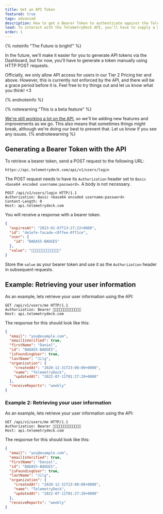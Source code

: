```yaml
---
title: Get an API Token
featured: true
tags: advanced
description: How to get a Bearer Token to authenticate against the TelemetryDeck API
lead: To interact with the TelemetryDeck API, you'll have to supply a 🐻 bearer token with each request that authenticates you with the API servers. Treat the bearer token as a secret, and store it as safely as a password.
order: 1
---
```


{% noteinfo "The Future is bright!" %}

In the future, we'll make it easier for you to generate API tokens via the Dashboard, but for now, you'll have to generate a token manually using HTTP POST requests.

Officially, we only allow API access for users in our Tier 2 Pricing tier and above. However, this is currently not enforced by the API, and there will be a grace period before it is. Feel free to try things out and let us know what you think! <3

{% endnoteinfo %}

{% notewarning "This is a beta feature" %}

[We're still working a lot on the API](https://api.telemetrydeck.com), so we'll be adding new features and improvements as we go. This also means that sometimes things might break, although we're doing our best to prevent that. Let us know if you see any issues.
{% endnotewarning %}

## Generating a Bearer Token with the API

To retrieve a bearer token, send a POST request to the following URL:

`https://api.telemetrydeck.com/api/v1/users/login`

The POST request needs to have its `Authorization` header set to `Basic <base64 encoded username:password>`. A body is not necessary.

```text
POST /api/v1/users/login HTTP/1.1
Authorization: Basic <base64 encoded username:password>
Content-Length: 0
Host: api.telemetrydeck.com
```

You will receive a response with a bearer token.

```json
{
  "expiresAt": "2023-01-07T13:27:22+0000",
  "id": "de1e7e-facade-c0ffee-0ff1ce",
  "user": {
    "id": "BADA55-BADGE5"
  },
  "value": "🐻🐻🐻🐻🐻🐻🐻🐻🐻🐻🐻🐻🐻"
}
```

Store the `value` as your bearer token and use it as the `Authorization` header in subsequent requests.

## Example: Retrieving your user information

As an example, lets retrieve your user information using the API:

```text
GET /api/v1/users/me HTTP/1.1
Authorization: Bearer 🐻🐻🐻🐻🐻🐻🐻🐻🐻🐻🐻🐻🐻
Host: api.telemetrydeck.com
```

The response for this should look like this:

```json
{
  "email": "you@example.com",
  "emailIsVerified": true,
  "firstName": "Daniel",
  "id": "BADA55-BADGE5",
  "isFoundingUser": true,
  "lastName": "Jilg",
  "organization": {
    "createdAt": "2020-12-31T23:00:00+0000",
    "name": "TelemetryDeck",
    "updatedAt": "2022-07-11T01:27:20+0000"
  },
  "receiveReports": "weekly"
}
```

### Example 2: Retrieving your user information

As an example, lets retrieve your user information using the API:

```text
GET /api/v1/users/me HTTP/1.1
Authorization: Bearer 🐻🐻🐻🐻🐻🐻🐻🐻🐻🐻🐻🐻🐻
Host: api.telemetrydeck.com
```

The response for this should look like this:

```json
{
  "email": "you@example.com",
  "emailIsVerified": true,
  "firstName": "Daniel",
  "id": "BADA55-BADGE5",
  "isFoundingUser": true,
  "lastName": "Jilg",
  "organization": {
    "createdAt": "2020-12-31T23:00:00+0000",
    "name": "TelemetryDeck",
    "updatedAt": "2022-07-11T01:27:20+0000"
  },
  "receiveReports": "weekly"
}
```
